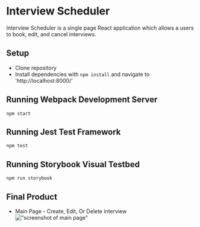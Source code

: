 # Interview Scheduler
Interview Scheduler is a single page React application which allows a users to book, edit, and cancel interviews.

## Setup

- Clone repository
- Install dependencies with `npm install` and navigate to 'http://localhost:8000/'

## Running Webpack Development Server

```
npm start
```

## Running Jest Test Framework

```
npm test
```

## Running Storybook Visual Testbed

```
npm run storybook
```

## Final Product

- Main Page - Create, Edit, Or Delete interview
!["screenshot of main page"]()